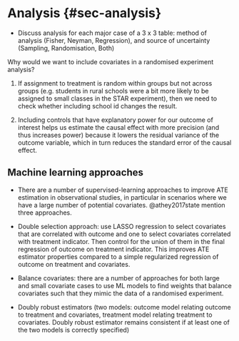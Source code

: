 # Analysis {#sec-analysis}

- Discuss analysis for each major case of a 3 x 3 table: method of analysis (Fisher, Neyman, Regression), and source of uncertainty (Sampling, Randomisation, Both)


Why would we want to include covariates in a randomised experiment analysis?

1) If assignment to treatment is random within groups but not across groups (e.g. students in rural schools were a bit more likely to be assigned to small classes in the STAR experiment), then we need to check whether including school id changes the result.

2) Including controls that have explanatory power for our outcome of interest helps us estimate the causal effect with more precision (and thus increases power) because it lowers the residual variance of the outcome variable, which in turn reduces the standard error of the causal effect.


## Machine learning approaches

- There are a number of supervised-learning approaches to improve ATE estimation in observational studies, in particular in scenarios where we have a large number of potential covariates. @athey2017state mention three approaches.

- Double selection approach: use LASSO regression to select covariates that are correlated with outcome and one to select covariates correlated with treatment indicator. Then control for the union of them in the final regression of outcome on treatment indicator. This improves ATE estimator properties compared to a simple regularized regression of outcome on treatment and covariates.

- Balance covariates: there are a number of approaches for both large and small covariate cases to use ML models to find weights that balance covariates such that they mimic the data of a randomised experiment.

- Doubly robust estimators (two models: outcome model relating outcome to treatment and covariates, treatment model relating treatment to covariates. Doubly robust estimator remains consistent if at least one of the two models is correctly specified)
